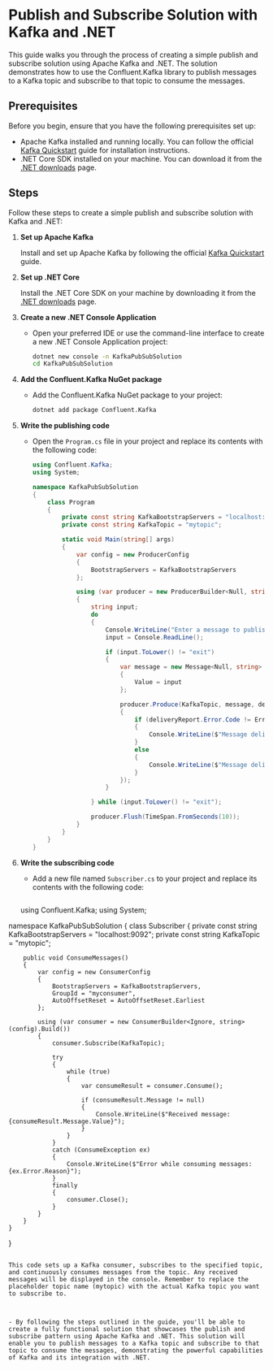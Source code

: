 # Publish and Subscribe Solution with Kafka and .NET                                      
                   
This guide walks you through the process of creating a simple publish and subscribe solution using Apache Kafka and .NET. The solution demonstrates how to use the Confluent.Kafka library to publish messages to a Kafka topic and subscribe to that topic to consume the messages.
  
## Prerequisites          
     
Before you begin, ensure that you have the following prerequisites set up: 

- Apache Kafka installed and running locally. You can follow the official [Kafka Quickstart](https://kafka.apache.org/quickstart) guide for installation instructions.
- .NET Core SDK installed on your machine. You can download it from the [.NET downloads](https://dotnet.microsoft.com/download) page.

## Steps

Follow these steps to create a simple publish and subscribe solution with Kafka and .NET:

1. **Set up Apache Kafka**

   Install and set up Apache Kafka by following the official [Kafka Quickstart](https://kafka.apache.org/quickstart) guide.

2. **Set up .NET Core**

   Install the .NET Core SDK on your machine by downloading it from the [.NET downloads](https://dotnet.microsoft.com/download) page.

3. **Create a new .NET Console Application**

   - Open your preferred IDE or use the command-line interface to create a new .NET Console Application project:
     ```bash
     dotnet new console -n KafkaPubSubSolution
     cd KafkaPubSubSolution
     ```

4. **Add the Confluent.Kafka NuGet package**

   - Add the Confluent.Kafka NuGet package to your project:
     ```bash
     dotnet add package Confluent.Kafka
     ```

5. **Write the publishing code**

   - Open the `Program.cs` file in your project and replace its contents with the following code:

     ```csharp
     using Confluent.Kafka;
     using System;

     namespace KafkaPubSubSolution
     {
         class Program
         {
             private const string KafkaBootstrapServers = "localhost:9092";
             private const string KafkaTopic = "mytopic";

             static void Main(string[] args)
             {
                 var config = new ProducerConfig
                 {
                     BootstrapServers = KafkaBootstrapServers
                 };

                 using (var producer = new ProducerBuilder<Null, string>(config).Build())
                 {
                     string input;
                     do
                     {
                         Console.WriteLine("Enter a message to publish (or 'exit' to quit):");
                         input = Console.ReadLine();

                         if (input.ToLower() != "exit")
                         {
                             var message = new Message<Null, string>
                             {
                                 Value = input
                             };

                             producer.Produce(KafkaTopic, message, deliveryReport =>
                             {
                                 if (deliveryReport.Error.Code != ErrorCode.NoError)
                                 {
                                     Console.WriteLine($"Message delivery failed: {deliveryReport.Error.Reason}");
                                 }
                                 else
                                 {
                                     Console.WriteLine($"Message delivered: {deliveryReport.Message.Value}");
                                 }
                             });
                         }

                     } while (input.ToLower() != "exit");

                     producer.Flush(TimeSpan.FromSeconds(10));
                 }
             }
         }
     }
     ```

6. **Write the subscribing code**

   - Add a new file named `Subscriber.cs` to your project and replace its contents with the following code:

     ```
    using Confluent.Kafka;
using System;

namespace KafkaPubSubSolution
{
    class Subscriber
    {
        private const string KafkaBootstrapServers = "localhost:9092";
        private const string KafkaTopic = "mytopic";

        public void ConsumeMessages()
        {
            var config = new ConsumerConfig
            {
                BootstrapServers = KafkaBootstrapServers,
                GroupId = "myconsumer",
                AutoOffsetReset = AutoOffsetReset.Earliest
            };

            using (var consumer = new ConsumerBuilder<Ignore, string>(config).Build())
            {
                consumer.Subscribe(KafkaTopic);

                try
                {
                    while (true)
                    {
                        var consumeResult = consumer.Consume();

                        if (consumeResult.Message != null)
                        {
                            Console.WriteLine($"Received message: {consumeResult.Message.Value}");
                        }
                    }
                }
                catch (ConsumeException ex)
                {
                    Console.WriteLine($"Error while consuming messages: {ex.Error.Reason}");
                }
                finally
                {
                    consumer.Close();
                }
            }
        }
    }
}
``` 
                 
This code sets up a Kafka consumer, subscribes to the specified topic, and continuously consumes messages from the topic. Any received messages will be displayed in the console. Remember to replace the placeholder topic name (mytopic) with the actual Kafka topic you want to subscribe to.

   
                 
- By following the steps outlined in the guide, you'll be able to create a fully functional solution that showcases the publish and subscribe pattern using Apache Kafka and .NET. This solution will enable you to publish messages to a Kafka topic and subscribe to that topic to consume the messages, demonstrating the powerful capabilities of Kafka and its integration with .NET.
